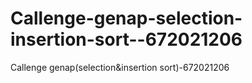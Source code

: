 # Callenge-genap-selection-insertion-sort--672021206
Callenge genap(selection&amp;insertion sort)-672021206
